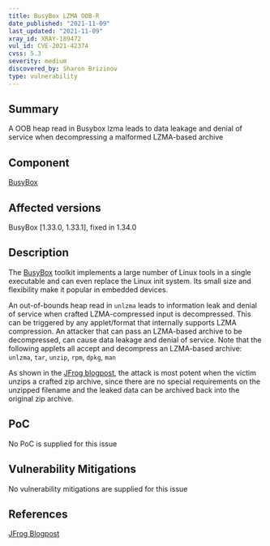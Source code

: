 ```yaml
---
title: BusyBox LZMA OOB-R
date_published: "2021-11-09"
last_updated: "2021-11-09"
xray_id: XRAY-189472
vul_id: CVE-2021-42374
cvss: 5.3
severity: medium
discovered_by: Sharon Brizinov
type: vulnerability
---
```

## Summary
A OOB heap read in Busybox lzma leads to data leakage and denial of service when decompressing a malformed LZMA-based archive

## Component

[BusyBox](https://busybox.net/)

## Affected versions

BusyBox [1.33.0, 1.33.1], fixed in 1.34.0

## Description

The [BusyBox](https://busybox.net/) toolkit implements a large number of Linux tools in a single executable and can even replace the Linux init system. Its small size and flexibility make it popular in embedded devices.

An out-of-bounds heap read in `unlzma` leads to information leak and denial of service when crafted LZMA-compressed input is decompressed. This can be triggered by any applet/format that internally supports LZMA compression.
An attacker that can pass an LZMA-based archive to be decompressed, can cause data leakage and denial of service.
Note that the following applets all accept and decompress an LZMA-based archive:
`unlzma`, `tar`, `unzip`, `rpm`, `dpkg`, `man`

As shown in the [JFrog blogpost](https://jfrog.com/blog/unboxing-busybox-14-new-vulnerabilities-uncovered-by-claroty-and-jfrog/), the attack is most potent when the victim unzips a crafted zip archive, since there are no special requirements on the unzipped filename and the leaked data can be archived back into the original zip archive.

## PoC

No PoC is supplied for this issue

## Vulnerability Mitigations

No vulnerability mitigations are supplied for this issue

## References

[JFrog Blogpost](https://jfrog.com/blog/unboxing-busybox-14-new-vulnerabilities-uncovered-by-claroty-and-jfrog/)
